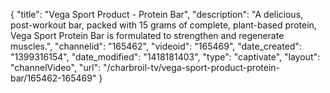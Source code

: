 {
    "title": "Vega Sport Product - Protein Bar",
    "description": "A delicious, post-workout bar, packed with 15 grams of complete, plant-based protein, Vega Sport Protein Bar is formulated to strengthen and regenerate muscles.",
    "channelid": "165462",
    "videoid": "165469",
    "date_created": "1399316154",
    "date_modified": "1418181403",
    "type": "captivate",
    "layout": "channelVideo",
    "url": "\/charbroil-tv\/vega-sport-product-protein-bar\/165462-165469"
}